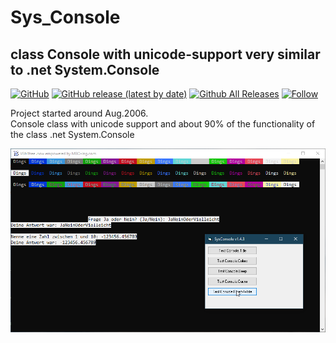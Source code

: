 # Sys_Console
## class Console with unicode-support very similar to .net System.Console

[![GitHub](https://img.shields.io/github/license/OlimilO1402/Sys_Console?style=plastic)](https://github.com/OlimilO1402/Sys_Console/blob/master/LICENSE) 
[![GitHub release (latest by date)](https://img.shields.io/github/v/release/OlimilO1402/Sys_Console?style=plastic)](https://github.com/OlimilO1402/Sys_Console/releases/latest)
[![Github All Releases](https://img.shields.io/github/downloads/OlimilO1402/Sys_Console/total.svg)](https://github.com/OlimilO1402/Sys_Console/releases/download/v1.4.3/SysConsole_v1.4.3.zip)
[![Follow](https://img.shields.io/github/followers/OlimilO1402.svg?style=social&label=Follow&maxAge=2592000)](https://github.com/OlimilO1402/Sys_Console/watchers)

Project started around Aug.2006.  
Console class with unicode support and about 90% of the functionality of the class .net System.Console 

![Sys_Console Image](Resources/SysConsole.png "Sys_Console Image")
